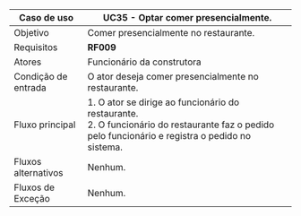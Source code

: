 | Caso de uso         | UC35 - Optar comer presencialmente.                                                                                                                                                                                                                                                                                                                                                                                                                                                                                                                                                                                    |
| ------------------- | ------------------------------------------------------------------------------------------------------------------------------------------------------------------------------------------------------------------------------------------------------------------------------------------------------------------------------------------------------------------------------------------------------------------------------------------------------------------------------------------------------------------------------------------------------------------------------------------------- |
| Objetivo            | Comer presencialmente no restaurante.                                                                                                                                                                                                                                                                                                                                                                                                                                                                                                                                                             |
| Requisitos          | **RF009**                                                                                                                                                                                                                                                                                                                                                                                                                                                                                                                                                                             |
| Atores              | Funcionário da construtora                                                                                                                                                                                                                                                                                                                                                                                                                                                                                                                                                                        |
| Condição de entrada | O ator deseja comer presencialmente no restaurante.                                                                                                                                                                                                                                                                                                                                                                                                                                                                                                                                               |
| Fluxo principal     | 1. O ator se dirige ao funcionário do restaurante. <br> 2. O funcionário do restaurante faz o pedido pelo funcionário e registra o pedido no sistema.  
| Fluxos alternativos | Nenhum.                                                                                                                                                                                                                                                                                                                                     |
| Fluxos de Exceção   | Nenhum.                                                                                                                                                                                                                                                                                                                           |
